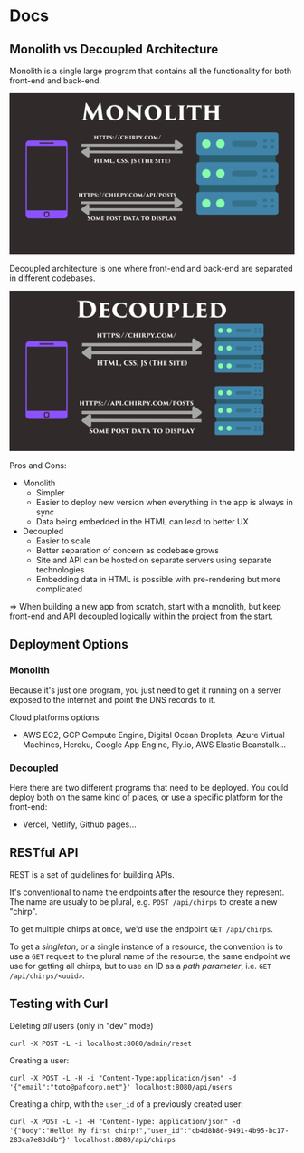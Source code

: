 # Docs

## Monolith vs Decoupled Architecture

Monolith is a single large program that contains all the functionality for both front-end and back-end.

![monolith architecture](./monolith.png)

Decoupled architecture is one where front-end and back-end are separated in different codebases.

![decoupled architecture](./decoupled.png)

Pros and Cons:
- Monolith
  - Simpler
  - Easier to deploy new version when everything in the app is always in sync
  - Data being embedded in the HTML can lead to better UX
- Decoupled
  - Easier to scale
  - Better separation of concern as codebase grows
  - Site and API can be hosted on separate servers using separate technologies
  - Embedding data in HTML is possible with pre-rendering but more complicated

=> When building a new app from scratch, start with a monolith, but keep front-end and API decoupled logically within the project from the start.

## Deployment Options

### Monolith

Because it's just one program, you just need to get it running on a server exposed to the internet and point the DNS records to it.

Cloud platforms options:
- AWS EC2, GCP Compute Engine, Digital Ocean Droplets, Azure Virtual Machines, Heroku, Google App Engine, Fly.io, AWS Elastic Beanstalk...

### Decoupled

Here there are two different programs that need to be deployed. You could deploy both on the same kind of places, or use a specific platform for the front-end:
- Vercel, Netlify, Github pages...

## RESTful API

REST is a set of guidelines for building APIs.

It's conventional to name the endpoints after the resource they represent. The name are usualy to be plural, e.g. `POST /api/chirps` to create a new "chirp".

To get multiple chirps at once, we'd use the endpoint `GET /api/chirps`.

To get a *singleton*, or a single instance of a resource, the convention is to use a `GET` request to the plural name of the resource, the same endpoint we use for getting all chirps, but to use an ID as a *path parameter*, i.e. `GET /api/chirps/<uuid>`.

## Testing with Curl

Deleting *all* users (only in "dev" mode)
```shell
curl -X POST -L -i localhost:8080/admin/reset
```

Creating a user:
```shell
curl -X POST -L -H -i "Content-Type:application/json" -d '{"email":"toto@pafcorp.net"}' localhost:8080/api/users
```

Creating a chirp, with the `user_id` of a previously created user:
```shell
curl -X POST -L -i -H "Content-Type: application/json" -d '{"body":"Hello! My first chirp!","user_id":"cb4d8b86-9491-4b95-bc17-283ca7e83ddb"}' localhost:8080/api/chirps
```
